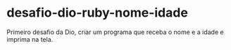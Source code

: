 # desafio-dio-ruby-nome-idade
Primeiro desafio da Dio, criar um programa que receba o nome e a idade e imprima na tela.
